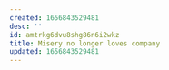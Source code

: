 ```yaml
---
created: 1656843529481
desc: ''
id: amtrkg6dvu8shg86n6i2wkz
title: Misery no longer loves company
updated: 1656843529481
---
```

   
